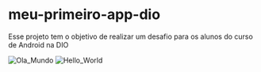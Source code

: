 # meu-primeiro-app-dio
Esse projeto tem o objetivo de realizar um desafio para os alunos do curso de Android na DIO

![Ola_Mundo](https://github.com/victor-malloni/meu-primeiro-app-dio/assets/100142341/77ab3abb-90d8-47d6-8831-8ecf5ac6a2e3)
![Hello_World](https://github.com/victor-malloni/meu-primeiro-app-dio/assets/100142341/81560bf5-c330-4e6f-beee-4372a1a538da)
